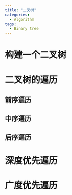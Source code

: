 ```yaml
---
title: "二叉树"
categories:
  - Algorithm
tags:
  - Binary tree
---
```


# 构建一个二叉树

# 二叉树的遍历
## 前序遍历

## 中序遍历

## 后序遍历

# 深度优先遍历

# 广度优先遍历